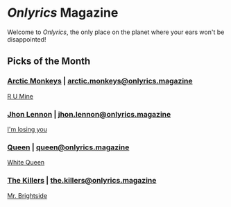# _Onlyrics_ Magazine

Welcome to _Onlyrics_, the only place on the planet where your ears won't be disappointed!



## Picks of the Month

### [Arctic Monkeys](/writer/arctic_monkeys.md) | arctic.monkeys@onlyrics.magazine

[R U Mine](../song/feb/r_u_mine.md)

### [Jhon Lennon](writer/john_lennon.md) | jhon.lennon@onlyrics.magazine

[I'm losing you](../song/feb/Im_losing_you.md)

### [Queen](writer/queen.md) | queen@onlyrics.magazine

[White Queen](../song/feb/white_queen.md)

### [The Killers](writer/the_killers) | the.killers@onlyrics.magazine

[Mr. Brightside](song/jan/mr_brightside.md)

